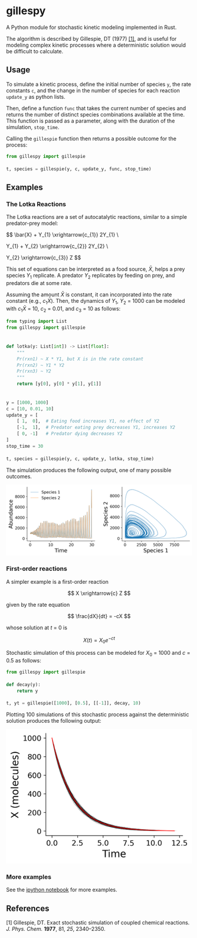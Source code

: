# gillespy

A Python module for stochastic kinetic modeling implemented in Rust.

The algorithm is described by Gillespie, DT (1977) [[1]](#1), and is useful for
modeling complex kinetic processes where a deterministic solution would be
difficult to calculate.

## Usage

To simulate a kinetic process, define the initial number of species `y`, the
rate constants `c`, and the change in the number of species for each reaction
`update_y` as python lists.

Then, define a function `func` that takes the current number of species and
returns the number of distinct species combinations available at the time.
This function is passed as a parameter, along with the duration of the simulation,
`stop_time`.

Calling the `gillespie` function then returns a possible outcome for the process:

```python
from gillespy import gillespie

t, species = gillespie(y, c, update_y, func, stop_time)
```

## Examples

### The Lotka Reactions

The Lotka reactions are a set of autocatalytic reactions, similar to a simple
predator-prey model:

$$
\bar{X} + Y_{1} \xrightarrow{c_{1}} 2Y_{1} \\

Y_{1} + Y_{2} \xrightarrow{c_{2}} 2Y_{2} \\

Y_{2} \xrightarrow{c_{3}} Z
$$

This set of equations can be interpreted as a food source, $\bar{X}$, helps a
prey species $Y_{1}$ replicate. A predator $Y_{2}$ replicates by feeding on
prey, and predators die at some rate.

Assuming the amount $\bar{X}$ is constant, it can incorporated into the rate
constant (e.g., $c_{1} \bar{X}$). Then, the dynamics of $Y_{1}$, $Y_{2}$ = 1000
can be modeled with $c_{1} \bar{X}$ = 10, $c_{2}$ = 0.01, and $c_{3}$ = 10 as
follows:

```python
from typing import List
from gillespy import gillespie


def lotka(y: List[int]) -> List[float]:
    """
    Pr(rxn1) ~ X * Y1, but X is in the rate constant
    Pr(rxn2) ~ Y1 * Y2
    Pr(rxn3) ~ Y2
    """
    return [y[0], y[0] * y[1], y[1]]


y = [1000, 1000]
c = [10, 0.01, 10]
update_y = [
    [ 1,  0],  # Eating food increases Y1, no effect of Y2
    [-1,  1],  # Predator eating prey decreases Y1, increases Y2
    [ 0, -1]   # Predator dying decreases Y2
]
stop_time = 30

t, species = gillespie(y, c, update_y, lotka, stop_time)
```

The simulation produces the following output, one of many possible outcomes.

![Lotka plot](figs/lokia.png)

### First-order reactions

A simpler example is a first-order reaction

$$
X \xrightarrow{c} Z
$$

given by the rate equation

$$
\frac{dX}{dt} = -cX
$$

whose solution at $t$ = 0 is

$$
X(t) = X_{0}e^{-ct}
$$

Stochastic simulation of this process can be modeled for $X_{0}$ = 1000 and $c$
= 0.5 as follows:

```python
from gillespy import gillespie

def decay(y):
    return y

t, yt = gillespie([1000], [0.5], [[-1]], decay, 10)
```

Plotting 100 simulations of this stochastic process against the deterministic
solution produces the following output:

![First order process](figs/first-order.png)

### More examples

See the [ipython notebook](example.ipynb) for more examples.

## References

<a id="1">[1]</a> Gillespie, DT. Exact stochastic simulation of coupled
chemical reactions. _J. Phys. Chem._ **1977**, 81, _25_, 2340–2350.
